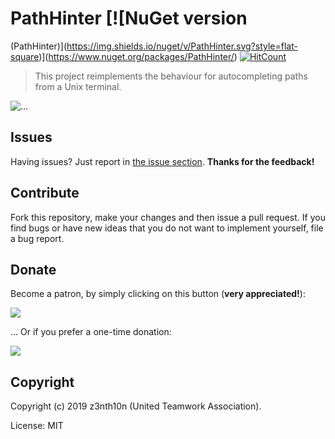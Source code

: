 # PathHinter  [![NuGet version 
(PathHinter)](https://img.shields.io/nuget/v/PathHinter.svg?style=flat-square)](https://www.nuget.org/packages/PathHinter/) 
[![HitCount](http://hits.dwyl.io/uta-org/PathHinter.svg)](http://hits.dwyl.io/uta-org/PathHinter)

> This project reimplements the behaviour for autocompleting paths from 
a Unix terminal.

![...](https://i.imgur.com/1kZxsxU.gif)

## Issues

Having issues? Just report in [the issue section](/issues). **Thanks for the feedback!**

## Contribute

Fork this repository, make your changes and then issue a pull request. 
If you find bugs or have new ideas that you do not want to implement yourself, file a bug report.

## Donate

Become a patron, by simply clicking on this button (**very 
appreciated!**):

[![](https://c5.patreon.com/external/logo/become_a_patron_button.png)](https://www.patreon.com/z3nth10n)

... Or if you prefer a one-time donation:

[![](https://www.paypalobjects.com/en_US/i/btn/btn_donateCC_LG.gif)](https://paypal.me/z3nth10n)

## Copyright

Copyright (c) 2019 z3nth10n (United Teamwork Association).

License: MIT

